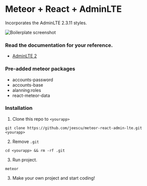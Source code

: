# Meteor + React + AdminLTE

Incorporates the AdminLTE 2.3.11 styles.

![Boilerplate screenshot](https://raw.githubusercontent.com/jeescu/meteor-react-admin-lte/master/public/img/Screenshot%20from%202016-06-24%2009%3A52%3A37.png)

### Read the documentation for your reference.
* [AdminLTE 2](http://almsaeedstudio.com/themes/AdminLTE/documentation/index.html)

### Pre-added meteor packages
* accounts-password
* accounts-base
* alanning:roles
* react-meteor-data


### Installation

1. Clone this repo to `<yourapp>`

  `git clone https://github.com/jeescu/meteor-react-admin-lte.git <yourapp>`

2. Remove `.git`

  `cd <yourapp> && rm -rf .git`

3. Run project.

  `meteor`

3. Make your own project and start coding!
